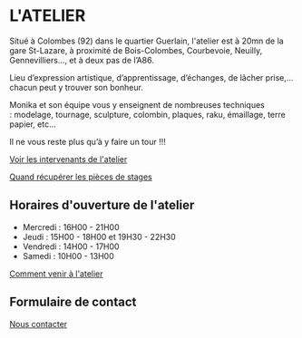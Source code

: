 <!--reste à rajouter des photos-->

# L'ATELIER  
Situé à Colombes (92) dans le quartier Guerlain, l'atelier est à 20mn de la gare St-Lazare, à proximité de Bois-Colombes, Courbevoie, Neuilly, Gennevilliers..., et à deux pas de l’A86.  

Lieu d’expression artistique, d’apprentissage, d’échanges, de lâcher prise,… chacun peut y trouver son bonheur.  

Monika et son équipe vous y enseignent de nombreuses techniques : modelage, tournage, sculpture, colombin, plaques, raku, émaillage, terre papier, etc...   

Il ne vous reste plus qu’à y faire un tour !!!  

[Voir les intervenants de l'atelier](intervenants.md)  

[Quand récupérer les pièces de stages](Récup_pièces.md) 


## Horaires d'ouverture de l'atelier  
- Mercredi : 16H00 - 21H00  
- Jeudi    : 15H00 - 18H00 et 19H30 - 22H30  
- Vendredi : 14H00 - 17H00  
- Samedi   : 10H00 - 13H00 

[Comment venir à l'atelier](contact.md)  

## Formulaire de contact
[Nous contacter](https://docs.google.com/forms/d/e/1FAIpQLScDnAGxa7UlusJ0sVcahW_FnYDXCc4BQsAE5W8vGXzb9_z4pg/viewform?entry.1318731939&entry.625861564&entry.1682638982&entry.1661862399&entry.635975601)
